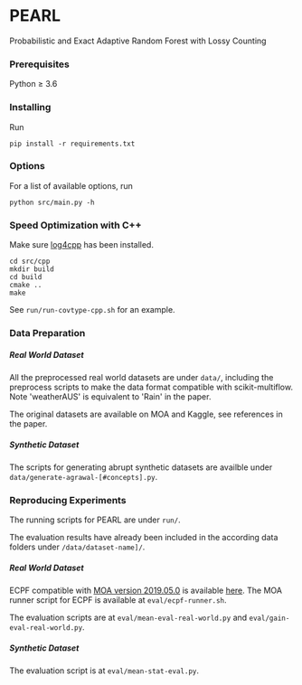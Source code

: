 # PEARL

Probabilistic and Exact Adaptive Random Forest with Lossy Counting

### Prerequisites

Python &ge; 3.6

### Installing

Run

```
pip install -r requirements.txt
```

### Options

For a list of available options, run

```
python src/main.py -h
```

### Speed Optimization with C++

Make sure [log4cpp](http://log4cpp.sourceforge.net/) has been installed.

```
cd src/cpp
mkdir build
cd build
cmake ..
make
```

See `run/run-covtype-cpp.sh` for an example.

### Data Preparation

##### Real World Dataset

All the preprocessed real world datasets are under `data/`, including the preprocess scripts to make
the data format compatible with scikit-multiflow. Note 'weatherAUS' is equivalent to 'Rain' in the paper.

The original datasets are available on MOA and Kaggle, see references in the paper.

##### Synthetic Dataset

The scripts for generating abrupt synthetic datasets are availble under
`data/generate-agrawal-[#concepts].py`.

### Reproducing Experiments

The running scripts for PEARL are under `run/`.

The evaluation results have already been included in the according data folders under
`/data/dataset-name]/`.  

##### Real World Dataset

ECPF compatible with [MOA version 2019.05.0](https://github.com/Waikato/moa/tree/2019.05.0) is available [here](https://github.com/ingako/CPF).
The MOA runner script for ECPF is available at `eval/ecpf-runner.sh`.

The evaluation scripts are at `eval/mean-eval-real-world.py` and `eval/gain-eval-real-world.py`.

##### Synthetic Dataset

The evaluation script is at `eval/mean-stat-eval.py`.
